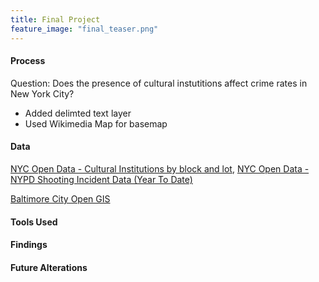 ```yaml
---
title: Final Project
feature_image: "final_teaser.png"
---
```


#### Process
Question: Does the presence of cultural instutitions affect crime rates in New York City?
* Added delimted text layer
* Used Wikimedia Map for basemap

#### Data
[NYC Open Data - Cultural Institutions by block and lot](https://data.cityofnewyork.us/Recreation/Cultural-Institutions-by-block-and-lot/733r-da8r), 
[NYC Open Data - NYPD Shooting Incident Data (Year To Date)](https://data.cityofnewyork.us/Public-Safety/NYPD-Shooting-Incident-Data-Year-To-Date-/5ucz-vwe8)


[Baltimore City Open GIS](https://data.baltimorecity.gov/Culture-Arts/Public-Art-Inventory/5xsg-uc29)


#### Tools Used

#### Findings

#### Future Alterations
